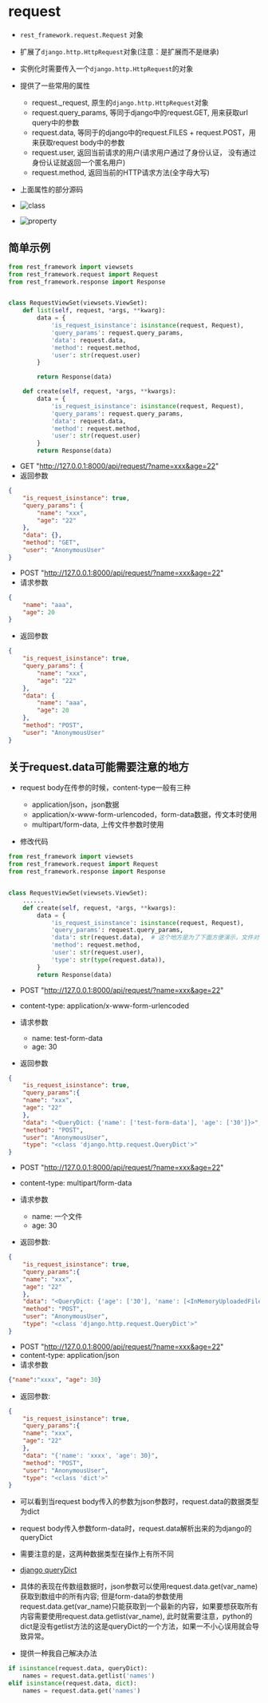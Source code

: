 # request

- `rest_framework.request.Request` 对象
- 扩展了`django.http.HttpRequest`对象(注意：是扩展而不是继承)
- 实例化时需要传入一个`django.http.HttpRequest`的对象
- 提供了一些常用的属性
    - request._request, 原生的`django.http.HttpRequest`对象
    - request.query_params, 等同于django中的request.GET, 用来获取url query中的参数
    - request.data, 等同于的django中的request.FILES + request.POST，用来获取request body中的参数
    - request.user, 返回当前请求的用户(请求用户通过了身份认证， 没有通过身份认证就返回一个匿名用户)
    - request.method, 返回当前的HTTP请求方法(全字母大写)

- 上面属性的部分源码
- ![class](./images/request_and_response/Request_class.png)
- ![property](./images/request_and_response/query_params_and_data_and_user.png)

## 简单示例

```python
from rest_framework import viewsets
from rest_framework.request import Request
from rest_framework.response import Response


class RequestViewSet(viewsets.ViewSet):
    def list(self, request, *args, **kwarg):
        data = {
            'is_request_isinstance': isinstance(request, Request),
            'query_params': request.query_params,
            'data': request.data,
            'method': request.method,
            'user': str(request.user)
        }

        return Response(data)

    def create(self, request, *args, **kwargs):
        data = {
            'is_request_isinstance': isinstance(request, Request),
            'query_params': request.query_params,
            'data': request.data,
            'method': request.method,
            'user': str(request.user)
        }
        return Response(data)
```

- GET "http://127.0.0.1:8000/api/request/?name=xxx&age=22"
- 返回参数

```json
{
    "is_request_isinstance": true,
    "query_params": {
        "name": "xxx",
        "age": "22"
    },
    "data": {},
    "method": "GET",
    "user": "AnonymousUser"
}
 ```

- POST "http://127.0.0.1:8000/api/request/?name=xxx&age=22"
- 请求参数

```json
{
    "name": "aaa",
    "age": 20
}
```

- 返回参数

```json
{
    "is_request_isinstance": true,
    "query_params": {
        "name": "xxx",
        "age": "22"
    },
    "data": {
        "name": "aaa",
        "age": 20
    },
    "method": "POST",
    "user": "AnonymousUser"
}
```

## 关于request.data可能需要注意的地方

- request body在传参的时候，content-type一般有三种
  - application/json，json数据
  - application/x-www-form-urlencoded，form-data数据，传文本时使用
  - multipart/form-data, 上传文件参数时使用

- 修改代码

```python
from rest_framework import viewsets
from rest_framework.request import Request
from rest_framework.response import Response


class RequestViewSet(viewsets.ViewSet):
    ......
    def create(self, request, *args, **kwargs):
        data = {
            'is_request_isinstance': isinstance(request, Request),
            'query_params': request.query_params,
            'data': str(request.data),  # 这个地方是为了下面方便演示，文件对象无法自动序列化
            'method': request.method,
            'user': str(request.user),
            'type': str(type(request.data)),
        }
        return Response(data)

```

- POST "http://127.0.0.1:8000/api/request/?name=xxx&age=22"
- content-type: application/x-www-form-urlencoded
- 请求参数
  - name: test-form-data
  - age: 30
  
- 返回参数
  
```json
{
    "is_request_isinstance": true,
    "query_params":{
    "name": "xxx",
    "age": "22"
    },
    "data": "<QueryDict: {'name': ['test-form-data'], 'age': ['30']}>",
    "method": "POST",
    "user": "AnonymousUser",
    "type": "<class 'django.http.request.QueryDict'>"
}
```

- POST "http://127.0.0.1:8000/api/request/?name=xxx&age=22"
- content-type: multipart/form-data
- 请求参数
  - name: 一个文件
  - age: 30

- 返回参数:

```json
{
    "is_request_isinstance": true,
    "query_params":{
    "name": "xxx",
    "age": "22"
    },
    "data": "<QueryDict: {'age': ['30'], 'name': [<InMemoryUploadedFile: Screenshot_20201021_213951.png (image/png)>]}>",
    "method": "POST",
    "user": "AnonymousUser",
    "type": "<class 'django.http.request.QueryDict'>"
}
```

- POST "http://127.0.0.1:8000/api/request/?name=xxx&age=22"
- content-type: application/json
- 请求参数

```json
{"name":"xxxx", "age": 30}
```

- 返回参数:

```json
{
    "is_request_isinstance": true,
    "query_params":{
    "name": "xxx",
    "age": "22"
    },
    "data": "{'name': 'xxxx', 'age': 30}",
    "method": "POST",
    "user": "AnonymousUser",
    "type": "<class 'dict'>"
}
```

- 可以看到当request body传入的参数为json参数时，request.data的数据类型为dict
- request body传入参数form-data时，request.data解析出来的为django的queryDict
- 需要注意的是，这两种数据类型在操作上有所不同
- [django queryDict](https://docs.djangoproject.com/en/2.2/ref/request-response/#querydict-objects)
- 具体的表现在传数组数据时，json参数可以使用request.data.get(var_name)获取到数组中的所有内容; 但是form-data的参数使用request.data.get(var_name)只能获取到一个最新的内容，如果要想获取所有内容需要使用request.data.getlist(var_name), 此时就需要注意，python的dict是没有getlist方法的这是queryDict的一个方法，如果一不小心误用就会导致异常。

- 提供一种我自己解决办法

```python
if isinstance(request.data, queryDict):
    names = request.data.getlist('names')
elif isinstance(request.data, dict):
    names = request.data.get('names')
```
